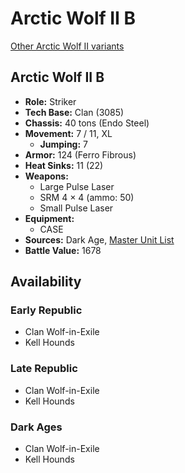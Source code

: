 # Arctic Wolf II B

[Other Arctic Wolf II variants](../arctic_wolf_ii.md)

## Arctic Wolf II B
- **Role:** Striker
- **Tech Base:** Clan (3085)
- **Chassis:** 40 tons (Endo Steel)
- **Movement:** 7 / 11, XL
  - **Jumping:** 7
- **Armor:** 124 (Ferro Fibrous)
- **Heat Sinks:** 11 (22)
- **Weapons:**
  - Large Pulse Laser
  - SRM 4 × 4 (ammo: 50)
  - Small Pulse Laser
- **Equipment:**
  - CASE
- **Sources:** Dark Age, [Master Unit List](http://masterunitlist.info/Unit/Details/105/arctic-wolf-ii-b)
- **Battle Value:** 1678

## Availability

### Early Republic
- Clan Wolf-in-Exile
- Kell Hounds

### Late Republic
- Clan Wolf-in-Exile
- Kell Hounds

### Dark Ages
- Clan Wolf-in-Exile
- Kell Hounds

